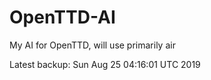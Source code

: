 # OpenTTD-AI
My AI for OpenTTD, will use primarily air

Latest backup: Sun Aug 25 04:16:01 UTC 2019
